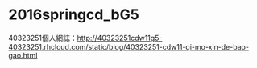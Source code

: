 # 2016springcd_bG5

40323251個人網誌：http://40323251cdw11g5-40323251.rhcloud.com/static/blog/40323251-cdw11-qi-mo-xin-de-bao-gao.html